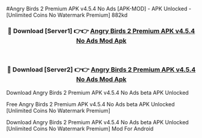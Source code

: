 #Angry Birds 2 Premium APK v4.5.4 No Ads [APK-MOD] - APK Unlocked - [Unlimited Coins No Watermark Premium] 882kd



<div align="center">

<h3>🔴 Download [Server1] 👉👉 <a href="https://momento.my/?title=Angry_Birds_2_Premium_APK_v4.5.4_No_Ads">Angry Birds 2 Premium APK v4.5.4 No Ads Mod Apk</a></h3><br>

<h3>🔴 Download [Server2] 👉👉 <a href="https://momento.my/?title=Angry_Birds_2_Premium_APK_v4.5.4_No_Ads">Angry Birds 2 Premium APK v4.5.4 No Ads Mod Apk</a></h3>
</div>



Download Angry Birds 2 Premium APK v4.5.4 No Ads beta APK Unlocked

Free Angry Birds 2 Premium APK v4.5.4 No Ads beta APK Unlocked [Unlimited Coins No Watermark Premium]

Download Angry Birds 2 Premium APK v4.5.4 No Ads beta APK Unlocked [Unlimited Coins No Watermark Premium] Mod For Android
